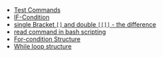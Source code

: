 - <a href="test-Command.md">Test Commands</a>
- <a href="IF-condition-structure.md">IF-Condition</a>
- <a href="single Bracket and double.md">single Bracket `[]` and double `[[]]` - the difference</a>
- <a href="read command in Bash.md">read command in bash scripting</a>
- <a href="For condition structure.md">For-condition Structure</a>
- <a href="while-loop.md">While loop structure</a>

